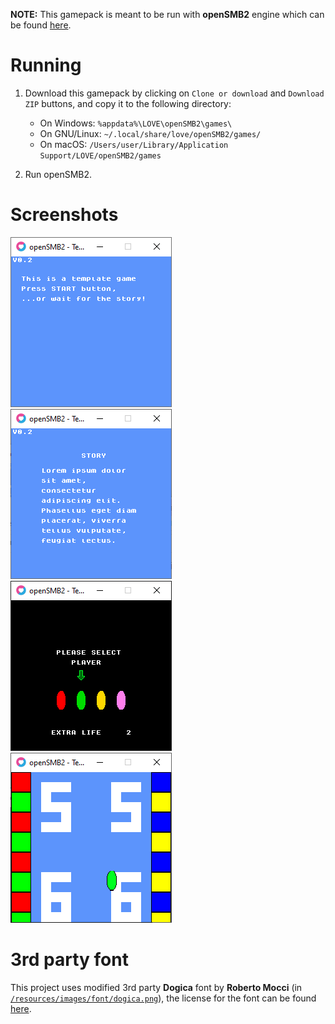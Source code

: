 **NOTE:** This gamepack is meant to be run with **openSMB2** engine which can be found [here](https://github.com/Matriks404/openSMB2).

# Running

1. Download this gamepack by clicking on `Clone or download` and `Download ZIP` buttons, and copy it to the following directory:

	* On Windows: `%appdata%\LOVE\openSMB2\games\`
	* On GNU/Linux: `~/.local/share/love/openSMB2/games/`
	* On macOS: `/Users/user/Library/Application Support/LOVE/openSMB2/games`


2. Run openSMB2.

# Screenshots

![Title screen](/screenshots/1.png)
![Intro story](/screenshots/2.png)
![Character select](/screenshots/3.png)
![Gameplay](/screenshots/4.png)

# 3rd party font

This project uses modified 3rd party **Dogica** font by **Roberto Mocci** (in [`/resources/images/font/dogica.png`](/resources/images/font/dogica.png)), the license for the font can be found [here](/3rd%20party%20licenses/dogica_license.txt).